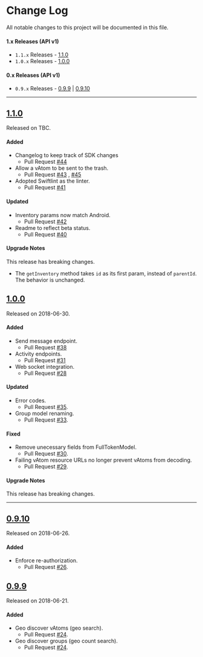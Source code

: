 # Change Log
All notable changes to this project will be documented in this file.

#### 1.x Releases (API v1)
- `1.1.x` Releases - [1.1.0](#110)
- `1.0.x` Releases - [1.0.0](#100)

#### 0.x Releases (API v1)
- `0.9.x` Releases - [0.9.9](#099) | [0.9.10](#0910)

---

## [1.1.0](https://github.com/BLOCKvIO/ios-sdk/releases/tag/1.1.0)
Released on TBC.

#### Added
- Changelog to keep track of SDK changes
  - Pull Request [#44](https://github.com/BLOCKvIO/ios-sdk/pull/44)
- Allow a vAtom to be sent to the trash.
  - Pull Request [#43](https://github.com/BLOCKvIO/ios-sdk/pull/43) , [#45](https://github.com/BLOCKvIO/ios-sdk/pull/45)
- Adopted Swiftlint as the linter.
  - Pull Request [#41](https://github.com/BLOCKvIO/ios-sdk/pull/41)

#### Updated
- Inventory params now match Android.
  - Pull Request [#42](https://github.com/BLOCKvIO/ios-sdk/pull/42)
- Readme to reflect beta status.
  - Pull Request [#40](https://github.com/BLOCKvIO/ios-sdk/pull/40)

#### Upgrade Notes
This release has breaking changes.

- The `getInventory` method takes `id` as its first param, instead of `parentId`. The behavior is unchanged.

## [1.0.0](https://github.com/BLOCKvIO/ios-sdk/releases/tag/1.0.0)
Released on 2018-06-30.

#### Added
- Send message endpoint.
  - Pull Request [#38](https://github.com/BLOCKvIO/ios-sdk/pull/38)
- Activity endpoints.
  - Pull Request [#31](https://github.com/BLOCKvIO/ios-sdk/pull/31)
- Web socket integration.
  - Pull Request [#28](https://github.com/BLOCKvIO/ios-sdk/pull/28)
  
#### Updated
- Error codes.
  - Pull Request [#35](https://github.com/BLOCKvIO/ios-sdk/pull/35).
- Group model renaming.
  - Pull Request [#33](https://github.com/BLOCKvIO/ios-sdk/pull/33).

#### Fixed
- Remove unecessary fields from FullTokenModel.
  - Pull Request [#30](https://github.com/BLOCKvIO/ios-sdk/pull/30).
- Failing vAtom resource URLs no longer prevent vAtoms from decoding.
  - Pull Request [#29](https://github.com/BLOCKvIO/ios-sdk/pull/29).
  
#### Upgrade Notes
This release has breaking changes.

----

## [0.9.10](https://github.com/BLOCKvIO/ios-sdk/releases/tag/0.9.10)
  Released on 2018-06-26.
  
#### Added
- Enforce re-authorization.
  - Pull Request [#26](https://github.com/BLOCKvIO/ios-sdk/pull/26).
  
## [0.9.9](https://github.com/BLOCKvIO/ios-sdk/releases/tag/0.9.9)
  Released on 2018-06-21.

#### Added
- Geo discover vAtoms (geo search).
  - Pull Request [#24](https://github.com/BLOCKvIO/ios-sdk/pull/24).
- Geo discover groups (geo count search).
  - Pull Request [#24](https://github.com/BLOCKvIO/ios-sdk/pull/24).
